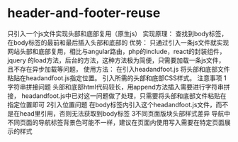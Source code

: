 # header-and-footer-reuse
只引入一个js文件实现头部和底部复用（原生js）
实现原理：
查找到body标签，在body标签的最前和最后插入头部和底部的
优势：
只通过引入一条js文件就实现网站头部和底部复用，相比与angular路由，php的include，react的封装组件，jquery 的load方法，后台的方法，这种方法极为简便，只需要加载一条js文件，且不存在异步加载等问题，
使用方法：
在<body></body>引入headandfoot.js
将头部和底部文件粘贴在headandfoot.js指定位置。
引入所需的头部和底部CSS样式。
注意事项
1字符串拼接问题
头部和底部html代码较长，用append方法插入需要进行字符串拼接，
headandfoot.js中已对这一问题做了处理，只需要将头部和底部文件粘贴在指定位置即可
2引入位置问题
在body标签内引入这个headandfoot.js文件，而不是在head里引用，否则无法获取到body标签
3不同页面版块头部样式差异
导航中不同页面的导航标签背景色可能不一样，建议在页面内使用<style></style>写入需要在特定页面展示的样式
